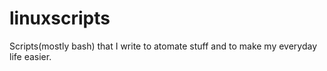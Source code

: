 # linuxscripts
Scripts(mostly bash) that I write to atomate stuff and to make my everyday life easier.

